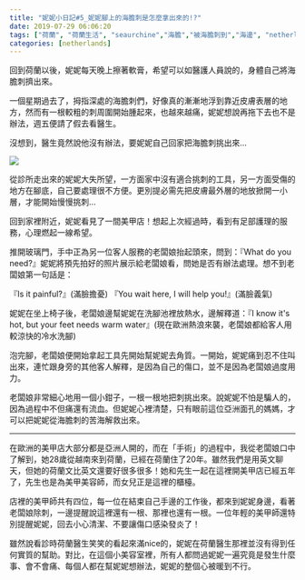 ```yaml
---
title: "妮妮小日記#5_妮妮腳上的海膽刺是怎麼拿出來的!?"
date: 2019-07-29 06:06:20
tags: ["荷蘭", "荷蘭生活", "seaurchine","海膽","被海膽刺到","海邊", "netherlands", "Dutch", "Life", "DutchLife", "NL", "workinNetherlands", "lifeinNetherlands"]
categories: [netherlands]
---
```

回到荷蘭以後，妮妮每天晚上擦著軟膏，希望可以如醫護人員說的，身體自己將海膽刺擠出來。



一個星期過去了，拇指深處的海膽刺們，好像真的漸漸地浮到靠近皮膚表層的地方，然而有一根較粗的刺周圍開始腫起來，也越來越痛，妮妮想說再拖下去也不是辦法，週五便請了假去看醫生。



沒想到，醫生竟然說他沒有辦法，要妮妮自己回家把海膽刺挑出來…



![](/images/pedicure.JPG) 


<!--more-->


從診所走出來的妮妮大失所望，一方面家中沒有適合挑刺的工具，另一方面受傷的地方在腳底，自己要處理很不方便。更別提必需先把皮膚最外層的地放掀開一小層，才能開始慢慢挑刺…



回到家裡附近，妮妮看見了一間美甲店！想起上次經過時，看到有足部護理的服務，心理燃起一線希望。



推開玻璃門，手中正為另一位客人服務的老闆娘抬起頭來，問到：『What do you need?』妮妮將預先拍好的照片展示給老闆娘看，問她是否有辦法處理。想不到老闆娘第一句話是：



『Is it painful?』(滿臉擔憂)
『You wait here, I will help you!』(滿臉義氣)



妮妮在坐上椅子後，老闆娘邊幫妮妮在洗腳池裡放熱水，邊解釋道：『I know it's hot, but your feet needs warm water』(現在歐洲熱浪來襲，老闆娘都給客人用較涼快的冷水洗腳)



泡完腳，老闆娘便開始拿起工具先開始幫妮妮去角質。一開始，妮妮痛到忍不住叫出來，連忙跟身旁的其他客人解釋，是因為自己的傷口，並不是因為老闆娘過度用力。



老闆娘非常細心地用一個小鉗子，一根一根地把刺挑出來。說妮妮不怕是騙人的，因為過程中不但痛還有流血。但妮妮心裡清楚，只有眼前這位亞洲面孔的媽媽，才可以把妮妮從海膽刺的苦海解救出來。



------------------------------------------------------------------------------------------------------------------------------------------



在歐洲的美甲店大部分都是亞洲人開的，而在「手術」的過程中，我從老闆娘口中了解到，她28歲從越南來到荷蘭，已經在荷蘭住了20年。雖然我們是用英文聊天，但她的荷蘭文比英文還要好很多很多！她和先生一起在這裡開美甲店已經五年了，先生也是為美甲美容師，而女兒正是這裡的櫃檯。








店裡的美甲師共有四位，每一位在結束自己手邊的工作後，都來到妮妮身邊，看著老闆娘除刺，一邊提醒說這裡還有一根、那裡也還有一根。一位年輕的美甲師還特別提醒妮妮，回去小心清潔、不要讓傷口感染發炎了！







雖然說看診時荷蘭醫生笑笑的看起來滿nice的，妮妮在荷蘭醫生那裡並沒有得到任何實質的幫助。對比，在這個小美容室裡，所有人都問過妮妮一遍究竟是發生什麼事、會不會痛、每個人都在幫妮妮想辦法，妮妮的整個心被暖到不行。



